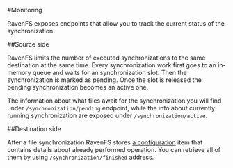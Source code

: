 ﻿#Monitoring

RavenFS exposes endpoints that allow you to track the current status of the synchronization.

##Source side

RavenFS limits the number of executed synchronizations to the same destination at the same time. Every synchronization work first goes to an in-memory queue and waits for an synchronization slot.
Then the synchronization is marked as pending. Once the slot is released the pending synchronization becomes an active one. 

The information about what files await for the synchronization you will find under `/synchronization/pending` endpoint, while the info about currently running synchronization are exposed under `/synchronization/active`.

##Destination side

After a file synchronization RavenFS stores [a configuration](configurations#syncresult-filename) item that contains details about already performed operation. You can retrieve all of them by using `/synchronization/finished` address.